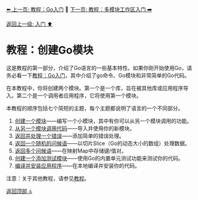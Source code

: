 [⬅️ 上一页: 教程：Go入门](教程：Go入门) 🚦 [下一页: 教程：多模块工作区入门 ➡️](教程：多模块工作区入门)

[返回上一级: 入门 ⬆️](../入门)

# 教程：创建Go模块

这是教程的第一部分，介绍了Go语言的一些基本特性。如果你刚开始使用Go，请务必看一下[教程：Go入门](教程：Go入门)，其中介绍了go命令、Go模块和非常简单的Go代码。

在本教程中，你将创建两个模块。第一个是一个库，旨在被其他库或应用程序导入。第二个是一个调用者应用程序，它将使用第一个模块。

本教程的顺序包括七个简短的主题，每个主题都说明了语言的一个不同部分。

1. [创建一个模块](教程：创建Go模块/创建一个模块)——编写一个小模块，其中有你可以从另一个模块调用的功能。
2. [从另一个模块调用代码](教程：创建Go模块/从另一个模块调用代码)——导入并使用你的新模块。
3. [返回并处理一个错误](教程：创建Go模块/返回并处理一个错误)——添加简单的错误处理。
4. [返回一个随机的问候语](教程：创建Go模块/返回一个随机的问候语)——以切片Slice（Go的动态大小的数组）处理数据。
4. [返回多个问候语](教程：创建Go模块/返回多个问候语)——在映射Map中存储键/值对。
6. [创建一个添加测试模块](教程：创建Go模块/添加测试)——使用Go的内置单元测试功能来测试你的代码。
7. [编译并安装应用程序](教程：创建Go模块/编译并安装应用程序)——在本地编译并安装你的代码。

注意：关于其他教程，请参见[教程](../../教程)。

[返回顶部 🔝](#教程：创建Go模块)